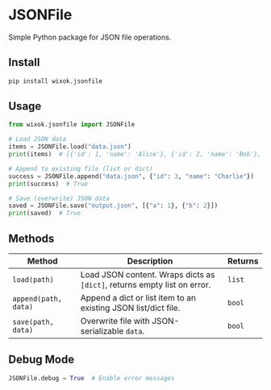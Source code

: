 # JSONFile

Simple Python package for JSON file operations.

## Install

```bash
pip install wixok.jsonfile
```

## Usage

```python
from wixok.jsonfile import JSONFile

# Load JSON data
items = JSONFile.load("data.json")
print(items)  # [{'id': 1, 'name': 'Alice'}, {'id': 2, 'name': 'Bob'}, ...]

# Append to existing file (list or dict)
success = JSONFile.append("data.json", {"id": 3, "name": "Charlie"})
print(success)  # True

# Save (overwrite) JSON data
saved = JSONFile.save("output.json", [{"a": 1}, {"b": 2}])
print(saved)  # True
```

## Methods

| Method               | Description                                                      | Returns        |
|----------------------|------------------------------------------------------------------|----------------|
| `load(path)`         | Load JSON content. Wraps dicts as `[dict]`, returns empty list on error. | `list`         |
| `append(path, data)` | Append a dict or list item to an existing JSON list/dict file.   | `bool`         |
| `save(path, data)`   | Overwrite file with JSON-serializable `data`.                    | `bool`         |

## Debug Mode

```python
JSONFile.debug = True  # Enable error messages
```